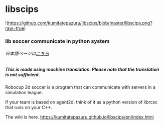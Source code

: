 # libscips
!(https://github.com/kumitatepazuru/libscips/blob/master/libscips.png?raw=true)
### lib soccer communicate in python system 

###### 日本語ページは[こちら](https://github.com/kumitatepazuru/libscips/blob/master/README_jp.md)

##### This is made using machine translation. Please note that the translation is not sufficient.

Robocup 2d soccer is a program that can communicate with servers in a simulation league.

If your team is based on agent2d, think of it as a python version of librcsc that runs on your C++.

The wiki is here.
https://kumitatepazuru.github.io/libscips/en/index.html

